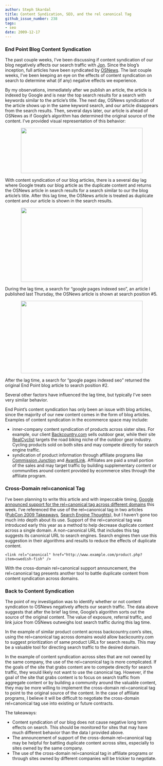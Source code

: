 ```yaml
---
author: Steph Skardal
title: Content Syndication, SEO, and the rel canonical Tag
github_issue_number: 238
tags:
- seo
date: 2009-12-17
---
```


### End Point Blog Content Syndication

The past couple weeks, I’ve been discussing if content syndication of our blog negatively affects our search traffic with [Jon](/team/jon-jensen/). Since the blog’s inception, full articles have been syndicated by [OSNews](http://www.osnews.com/). The last couple weeks, I’ve been keeping an eye on the effects of content syndication on search to determine what (if any) negative effects we experience.

By my observations, immediately after we publish an article, the article is indexed by Google and is near the top search results for a search with keywords similar to the article’s title. The next day, OSNews syndication of the article shows up in the same keyword search, and our article disappears from the search results. Then, several days later, our article is ahead of OSNews as if Google’s algorithm has determined the original source of the content. I’ve provided visual representation of this behavior:

<a href="http://3.bp.blogspot.com/_wWmWqyCEKEs/SyrLDr2gVsI/AAAAAAAAC1U/qCiICz4Dk6U/s1600-h/contentsyndication.png" onblur="try {parent.deselectBloggerImageGracefully();} catch(e) {}"><img alt="" border="0" id="BLOGGER_PHOTO_ID_5416364766037825218" src="/blog/2009/12/content-syndication-seo-rel-canonical/image-0.png" style="margin: 0px auto 10px; display: block; text-align: center; cursor: pointer; width: 400px; height: 149px;"/></a>

With content syndication of our blog articles, there is a several day lag where Google treats our blog article as the duplicate content and returns the OSNews article in search results for a search similar to our the blog article’s title. After this lag time, the OSNews article is treated as duplicate content and our article is shown in the search results.

<a href="http://4.bp.blogspot.com/_wWmWqyCEKEs/SyrLCz9MRnI/AAAAAAAAC1E/aKcg77ZqpPg/s1600-h/example1.png" onblur="try {parent.deselectBloggerImageGracefully();} catch(e) {}"><img alt="" border="0" id="BLOGGER_PHOTO_ID_5416364751033484914" src="/blog/2009/12/content-syndication-seo-rel-canonical/image-0.png" style="margin: 0px auto 10px; display: block; text-align: center; cursor: pointer; width: 400px; height: 244px;"/></a>

During the lag time, a search for “google pages indexed seo”, an article I published last Thursday, the OSNews article is shown at search position #5.

<a href="http://3.bp.blogspot.com/_wWmWqyCEKEs/SyrLDcTVJxI/AAAAAAAAC1M/cwtg7yjTgy8/s1600-h/example2.png" onblur="try {parent.deselectBloggerImageGracefully();} catch(e) {}"><img alt="" border="0" id="BLOGGER_PHOTO_ID_5416364761863759634" src="/blog/2009/12/content-syndication-seo-rel-canonical/image-0.png" style="margin: 0px auto 10px; display: block; text-align: center; cursor: pointer; width: 400px; height: 238px;"/></a>

After the lag time, a search for “google pages indexed seo” returned the original End Point blog article to search position #2.

Several other factors have influenced the lag time, but typically I’ve seen very similar behavior.

End Point’s content syndication has only been an issue with blog articles, since the majority of our new content comes in the form of blog articles. Examples of content syndication in the ecommerce space may include:

- inner-company content syndication of products across sister sites. For example, our client [Backcountry.com](http://www.backcountry.com/) sells outdoor gear, while their site [RealCyclist](http://www.realcyclist.com/) targets the road biking niche of the outdoor gear industry. Cycling products sold on both sites and may compete directly for search engine traffic.
- syndication of product information through affiliate programs like [Commission Junction](http://www.cj.com/) and [AvantLink](http://www.avantlink.com/). Affiliates are paid a small portion of the sales and may target traffic by building supplementary content or communities around content provided by ecommerce sites through the affiliate program.

### Cross-Domain rel=canonical Tag

I’ve been planning to write this article and with impeccable timing, [Google announced support for the rel=canonical tag across different domains](https://webmasters.googleblog.com/2009/12/handling-legitimate-cross-domain.html) this week. I’ve referenced the use of the rel=canonical tag in two articles ([PubCon 2009 Takeaways](/blog/2009/11/pubcon-vegas-7-takeaway-nuggets/), [Search Engine Thoughts](/blog/2009/02/search-engine-optimization-thoughts/)), but I haven’t gone too much into depth about its use. Support of the rel=canonical tag was introduced early this year as a method to help decrease duplicate content across a single domain. A non-canonical URL that includes this tag suggests its canonical URL to search engines. Search engines then use this suggestion in their algorithms and results to reduce the effects of duplicate content.

```plain
<link rel="canonical" href="http://www.example.com/product.php?item=swedish-fish" />
```

With the cross-domain rel=canonical support announcement, the rel=canonical tag presents another tool to battle duplicate content from content syndication across domains.

### Back to Content Syndication

The point of my investigation was to identify whether or not content syndication to OSNews negatively affects our search traffic. The data above suggests that after the brief lag time, Google’s algorithm sorts out the source of the original content. The value of exposure, referral traffic, and link juice from OSNews outweighs lost search traffic during this lag time.

In the example of similar product content across backcountry.com’s sites, using the rel=canonical tag across domains would allow backcountry.com to suggest prioritization of same product URLs for search results. This may be a valuable tool for directing search traffic to the desired domain.

In the example of content syndication across sites that are not owned by the same company, the use of the rel=canonical tag is more complicated. If the goals of the site that grabs content are to compete directly for search traffic, they would likely not want to use the canonical tag. However, if the goal of the site that grabs content is to focus on search traffic from aggregate content or by building a community around the valuable content, they may be more willing to implement the cross-domain rel=canonical tag to point to the original source of the content. In the case of affiliate programs, I believe it will be difficult to negotiate the cross-domain rel=canonical tag use into existing or future contracts.

The takeaways:

- Content syndication of our blog does not cause negative long term effects on search. This should be monitored for sites that may have much different behavior than the data I provided above.
- The announcement of support of the cross-domain rel=canonical tag may be helpful for battling duplicate content across sites, especially to sites owned by the same company.
- The use of the cross-domain rel=canonical tag in affiliate programs or through sites owned by different companies will be trickier to negotiate.
